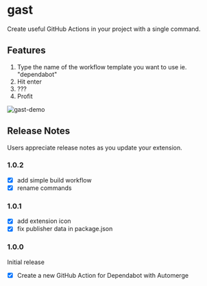 # gast

Create useful GitHub Actions in your project with a single command.

## Features

1. Type the name of the workflow template you want to use ie. "dependabot"
2. Hit enter
3. ???
4. Profit

![gast-demo](https://github.com/akoskm/gast/assets/3111627/7e23d89f-bf3a-44ff-9895-e46318c506b5)

## Release Notes

Users appreciate release notes as you update your extension.

### 1.0.2

- [x] add simple build workflow
- [x] rename commands

### 1.0.1

- [x] add extension icon
- [x] fix publisher data in package.json

### 1.0.0

Initial release

- [x] Create a new GitHub Action for Dependabot with Automerge
